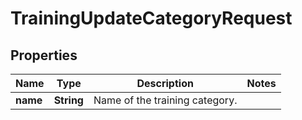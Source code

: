 

# TrainingUpdateCategoryRequest


## Properties

| Name | Type | Description | Notes |
|------------ | ------------- | ------------- | -------------|
|**name** | **String** | Name of the training category. |  |



